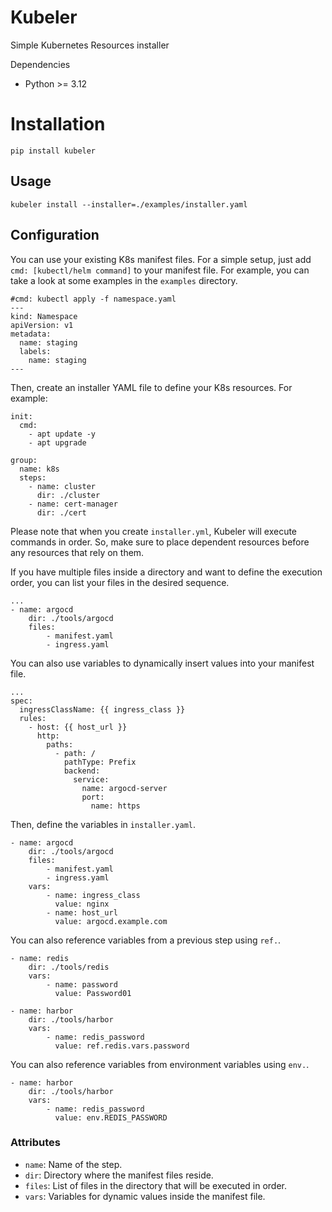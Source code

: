 # Kubeler

Simple Kubernetes Resources installer

Dependencies
- Python >= 3.12

# Installation

```
pip install kubeler
```

## Usage
```
kubeler install --installer=./examples/installer.yaml
```

## Configuration

You can use your existing K8s manifest files. For a simple setup, just add `cmd: [kubectl/helm command]` to your manifest file. For example, you can take a look at some examples in the `examples` directory.

```
#cmd: kubectl apply -f namespace.yaml
---
kind: Namespace
apiVersion: v1
metadata:
  name: staging
  labels:
    name: staging
---
```

Then, create an installer YAML file to define your K8s resources. For example:

```
init:
  cmd: 
    - apt update -y
    - apt upgrade

group:
  name: k8s
  steps:
    - name: cluster
      dir: ./cluster
    - name: cert-manager
      dir: ./cert
```

Please note that when you create `installer.yml`, Kubeler will execute commands in order. So, make sure to place dependent resources before any resources that rely on them.

If you have multiple files inside a directory and want to define the execution order, you can list your files in the desired sequence.

```
...
- name: argocd
    dir: ./tools/argocd
    files:
        - manifest.yaml
        - ingress.yaml
```

You can also use variables to dynamically insert values into your manifest file.

```
...
spec:
  ingressClassName: {{ ingress_class }}
  rules:
    - host: {{ host_url }}
      http:
        paths:
          - path: /
            pathType: Prefix
            backend:
              service: 
                name: argocd-server
                port: 
                  name: https
```

Then, define the variables in `installer.yaml`.

```
- name: argocd
    dir: ./tools/argocd
    files:
        - manifest.yaml
        - ingress.yaml
    vars:
        - name: ingress_class
          value: nginx
        - name: host_url
          value: argocd.example.com
```

You can also reference variables from a previous step using `ref.`.

```
- name: redis
    dir: ./tools/redis
    vars:
        - name: password
          value: Password01

- name: harbor
    dir: ./tools/harbor
    vars:
        - name: redis_password  
          value: ref.redis.vars.password
```

You can also reference variables from environment variables using `env.`.

```
- name: harbor
    dir: ./tools/harbor
    vars:
        - name: redis_password  
          value: env.REDIS_PASSWORD
```

### Attributes

- `name`: Name of the step.
- `dir`: Directory where the manifest files reside.
- `files`: List of files in the directory that will be executed in order.
- `vars`: Variables for dynamic values inside the manifest file.
